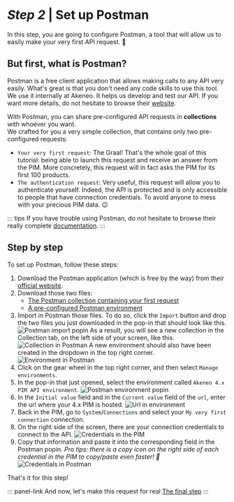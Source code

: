 # _Step 2_ | Set up Postman

In this step, you are going to configure Postman, a tool that will allow us to easily make your very first API request. :rocket:

## But first, what is Postman?
Postman is a free client application that allows making calls to any API very easily. What's great is that you don't need any code skills to use this tool.  
We use it internally at Akeneo. It helps us develop and test our API. If you want more details, do not hesitate to browse their [website](https://www.getpostman.com/).

With Postman, you can share pre-configured API requests in **collections** with whoever you want.  
We crafted for you a very simple collection, that contains only two pre-configured requests:
- `Your very first request`: The Graal! That's the whole goal of this tutorial: being able to launch this request and receive an answer from the PIM. More concretely, this request will in fact asks the PIM for its first 100 products.
- `The authentication request`: Very useful, this request will allow you to authenticate yourself. Indeed, the API is protected and is only accessible to people that have connection credentials. To avoid anyone to mess with your precious PIM data. :wink: 

::: tips
If you have trouble using Postman, do not hesitate to browse their really complete [documentation](https://learning.getpostman.com/docs).
:::

## Step by step

To set up Postman, follow these steps:
1. Download the Postman application (which is free by the way) from their [official website](https://www.getpostman.com/downloads/).
2. Download those two files:  
    - [The Postman collection containing your first request](/files/your-very-first-collection.postman_collection.json)  
    - [A pre-configured Postman environment](/files/akeneo-PIM-API-environment-4x.postman_environment.json)
3. Import in Postman those files. To do so, click the `Import` button and drop the two files you just downloaded in the pop-in that should look like this.
![Postman import popin](/img/getting-started/postman-import-popin.png)
As a result, you will see a new collection in the Collection tab, on the left side of your screen, like this.
![Collection in Postman](/img/getting-started/very-first-request-collection-in-postman.png)
A new environment should also have been created in the dropdown in the top right corner.
![Environment in Postman](/img/getting-started/postman-environment-4x.png)
4. Click on the gear wheel in the top right corner, and then select `Manage environments`.
5. In the pop-in that just opened, select the environment called `Akeneo 4.x PIM API environment`.
![Postman environment popin](/img/getting-started/postman-environment-4x-popin.png)
6. In the `Initial value` field and in the `Current value` field of the `url`, enter the url where your 4.x PIM is hosted.
![Url in environment](/img/getting-started/url-environment-4x.png)
7. Back in the PIM, go to `System`/`Connections` and select your `My very first connection` connection.
8. On the right side of the screen, there are your connection credentials to connect to the API.
![Credentials in the PIM](/img/getting-started/credentials-in-the-pim.png)
9. Copy that information and paste it into the corresponding field in the Postman popin. _Pro tips: there is a copy icon on the right side of each credential in the PIM to copy/paste even faster! :rocket:_
![Credentials in Postman](/img/getting-started/credentials-in-postman.png)

That's it for this step!

::: panel-link And now, let's make this request for real [The final step](/getting-started/your-first-tutorial-4x/step-3.html)
:::


